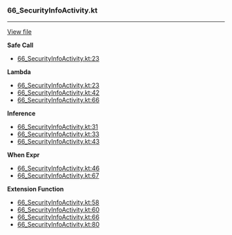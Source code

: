 ### 66_SecurityInfoActivity.kt
---
[View file](../../recall_analyzed/66_SecurityInfoActivity.kt)

**Safe Call**

 - [66_SecurityInfoActivity.kt:23](../../recall_analyzed/66_SecurityInfoActivity.kt#L23)

**Lambda**

 - [66_SecurityInfoActivity.kt:23](../../recall_analyzed/66_SecurityInfoActivity.kt#L23)
 - [66_SecurityInfoActivity.kt:42](../../recall_analyzed/66_SecurityInfoActivity.kt#L42)
 - [66_SecurityInfoActivity.kt:66](../../recall_analyzed/66_SecurityInfoActivity.kt#L66)

**Inference**

 - [66_SecurityInfoActivity.kt:31](../../recall_analyzed/66_SecurityInfoActivity.kt#L31)
 - [66_SecurityInfoActivity.kt:33](../../recall_analyzed/66_SecurityInfoActivity.kt#L33)
 - [66_SecurityInfoActivity.kt:43](../../recall_analyzed/66_SecurityInfoActivity.kt#L43)

**When Expr**

 - [66_SecurityInfoActivity.kt:46](../../recall_analyzed/66_SecurityInfoActivity.kt#L46)
 - [66_SecurityInfoActivity.kt:67](../../recall_analyzed/66_SecurityInfoActivity.kt#L67)

**Extension Function**

 - [66_SecurityInfoActivity.kt:58](../../recall_analyzed/66_SecurityInfoActivity.kt#L58)
 - [66_SecurityInfoActivity.kt:60](../../recall_analyzed/66_SecurityInfoActivity.kt#L60)
 - [66_SecurityInfoActivity.kt:66](../../recall_analyzed/66_SecurityInfoActivity.kt#L66)
 - [66_SecurityInfoActivity.kt:80](../../recall_analyzed/66_SecurityInfoActivity.kt#L80)

